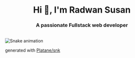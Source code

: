 <h1 align="center">Hi 👋, I'm Radwan Susan</h1>
<h3 align="center">A passionate Fullstack web developer</h3>

<!-- - 🔭 I’m currently Learning Next.js -->

<br clear="both">
<img src="[https://github.com/user-attachments/assets/90585509-7017-478a-9a5f-90df3c740f99](https://github.com/user-attachments/assets/ebe73ecb-07e4-423a-82a4-46af023f2eac)" alt="Snake animation" />

generated with [Platane/snk](https://github.com/Platane/snk)
